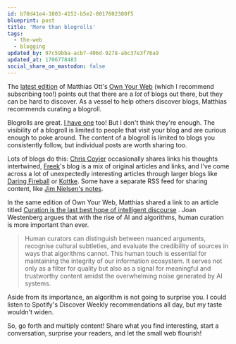 ```yaml
---
id: b70d41e4-3803-4152-b5e2-8017802380f5
blueprint: post
title: 'More than blogrolls'
tags:
  - the-web
  - blogging
updated_by: 97c59bba-acb7-406d-9278-abc37e3f76a9
updated_at: 1706778483
social_share_on_mastodon: false
---
```

The [latest edition](https://buttondown.email/ownyourweb/archive/issue-08/) of Matthias Ott's [Own Your Web](https://buttondown.email/ownyourweb) (which I recommend subscribing too!) points out that there are a _lot_ of blogs out there, but they can be hard to discover. As a vessel to help others discover blogs, Matthias recommends curating a blogroll.

Blogrolls are great. [I have one](https://sebastiandedeyne.com/blogroll) too! But I don't think they're enough. The visibility of a blogroll is limited to people that visit your blog and are curious enough to poke around. The content of a blogroll is limited to blogs you consistently follow, but individual posts are worth sharing too.

Lots of blogs do this: [Chris Coyier](https://chriscoyier.net) occasionally shares links his thoughts intertwined, [Freek](http://freek.dev)'s blog is a mix of original articles and links, and I've come across a lot of unexpectedly interesting articles through larger blogs like [Daring Fireball](https://daringfireball.net) or [Kottke](https://kottke.org). Some have a separate RSS feed for sharing content, like [Jim Nielsen's notes](https://notes.jim-nielsen.com/).

In the same edition of Own Your Web, Matthias shared a link to an article titled [Curation is the last best hope of intelligent discourse](https://joanwestenberg.com/blog/curation-is-the-last-best-hope-of-intelligent-discourse?utm_source=ownyourweb&utm_medium=email&utm_campaign=issue-08) . Joan Westenberg argues that with the rise of AI and algorithms, human curation is more important than ever.

> Human curators can distinguish between nuanced arguments, recognise cultural subtleties, and evaluate the credibility of sources in ways that algorithms cannot. This human touch is essential for maintaining the integrity of our information ecosystem. It serves not only as a filter for quality but also as a signal for meaningful and trustworthy content amidst the overwhelming noise generated by AI systems.

Aside from its importance, an algorithm is not going to surprise you. I could listen to Spotify's Discover Weekly recommendations all day, but my taste wouldn't widen.

So, go forth and multiply content! Share what you find interesting, start a conversation, surprise your readers, and let the small web flourish!